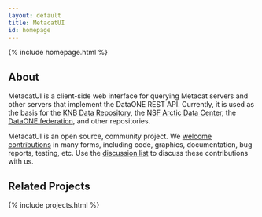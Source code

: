 ```yaml
---
layout: default
title: MetacatUI
id: homepage
---
```


{% include homepage.html %}

## About
MetacatUI is a client-side web interface for querying Metacat servers and other servers that implement the DataONE REST API.  Currently, it is used as the basis for the [KNB Data Repository](http://knb.ecoinformatics.org), the [NSF Arctic Data Center](https://arcticdata.io/catalog/), the [DataONE federation](https://search.dataone.org), and other repositories.

MetacatUI is an open source, community project.  We [welcome contributions](https://github.com/NCEAS/metacatui/blob/main/CONTRIBUTING.md) in many forms, including code, graphics, documentation, bug reports, testing, etc.  Use the [discussion list](https://github.com/NCEAS/metacatui/issues) to discuss these contributions with us.

## Related Projects

{% include projects.html %}
